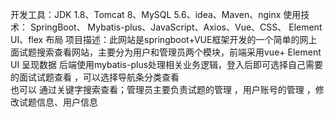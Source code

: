 开发工具：JDK 1.8、Tomcat 8、MySQL 5.6、idea、Maven、nginx
使用技术：  SpringBoot、 Mybatis-plus、JavaScript、Axios、Vue、CSS、 Element UI、flex 布局
项目描述：此网站是springboot+VUE框架开发的一个简单的网上面试题搜索查看网站，主要分为用户和管理员两个模块，前端采用vue+ Element UI 呈现数据
后端使用mybatis-plus处理相关业务逻辑，登入后即可选择自己需要的面试试题查看  ，可以选择导航条分类查看  
也可以 通过关键字搜索查看；管理员主要负责试题的管理 ，用户账号的管理 ，修改试题信息、用户信息
